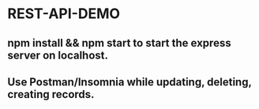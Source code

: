 # REST-API-DEMO
## npm install && npm start to start the express server on localhost.
## Use Postman/Insomnia while updating, deleting, creating records.
